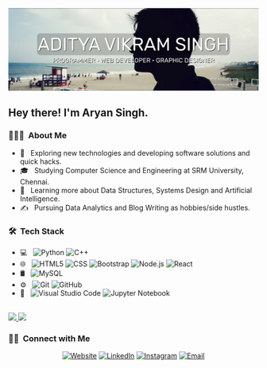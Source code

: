 <img src="https://raw.githubusercontent.com/AVS1508/AVS1508/master/assets/Aditya%20Vikram%20Singh%20Banner.png">

<h2> Hey there! I'm Aryan Singh.</h2>

<h3> 👨🏻‍💻 &nbsp;About Me </h3>

- 🤔 &nbsp; Exploring new technologies and developing software solutions and quick hacks.
- 🎓 &nbsp; Studying Computer Science and Engineering at SRM University, Chennai.
- 🌱 &nbsp; Learning more about Data Structures, Systems Design and Artificial Intelligence.
- ✍️ &nbsp; Pursuing Data Analytics and Blog Writing as hobbies/side hustles.

<h3> 🛠 &nbsp;Tech Stack</h3>

- 💻 &nbsp;
  ![Python](https://img.shields.io/badge/-Python-333333?style=flat&logo=python)
  ![C++](https://img.shields.io/badge/-C++-333333?style=flat&logo=C%2B%2B&logoColor=00599C)
- 🌐 &nbsp;
  ![HTML5](https://img.shields.io/badge/-HTML5-333333?style=flat&logo=HTML5)
  ![CSS](https://img.shields.io/badge/-CSS-333333?style=flat&logo=CSS3&logoColor=1572B6)
  ![Bootstrap](https://img.shields.io/badge/-Bootstrap-333333?style=flat&logo=bootstrap&logoColor=563D7C)
  ![Node.js](https://img.shields.io/badge/-Node.js-333333?style=flat&logo=node.js)
  ![React](https://img.shields.io/badge/-React-333333?style=flat&logo=react)
- 🛢 &nbsp;
  ![MySQL](https://img.shields.io/badge/-MySQL-333333?style=flat&logo=mysql)
- ⚙️ &nbsp;
  ![Git](https://img.shields.io/badge/-Git-333333?style=flat&logo=git)
  ![GitHub](https://img.shields.io/badge/-GitHub-333333?style=flat&logo=github)
- 🔧 &nbsp;
  ![Visual Studio Code](https://img.shields.io/badge/-Visual%20Studio%20Code-333333?style=flat&logo=visual-studio-code&logoColor=007ACC)
  ![Jupyter Notebook](https://img.shields.io/badge/-Jupyter%20Notebook-orange)

<br/>

<a href="https://github.com/AryanGithub000">
  <img height="180em" src="https://github-readme-stats.vercel.app/api?username=AryanGithub000&theme=buefy&show_icons=true" />
  <img height="180em" src="https://github-readme-stats.vercel.app/api/top-langs/?username=AryanGithub000&theme=buefy&layout=compact" />
</a>

<br/>

<h3> 🤝🏻 &nbsp;Connect with Me </h3>

<p align="center">
<a href="https://aryangithub000.github.io/Personal_Portfolio/#home"><img alt="Website" src="https://img.shields.io/badge/Website-Personal%20Portfolio-blue?style=flat-square&logo=google-chrome"></a>
<a href="https://www.linkedin.com/in/aryan-singh-486911226/"><img alt="LinkedIn" src="https://img.shields.io/badge/LinkedIn-Aryan%20Singh-blue?style=flat-square&logo=linkedin"></a>
<a href="https://www.instagram.com/_aryan64_/"><img alt="Instagram" src="https://img.shields.io/badge/Instagram-_aryan64_-blue?style=flat-square&logo=instagram"></a>
<a href="mailto:aryansingh36369@gmail.com"><img alt="Email" src="https://img.shields.io/badge/Email-aryansingh36369@gmail.com-blue?style=flat-square&logo=gmail"></a>
</p>

